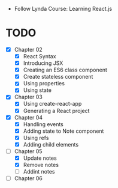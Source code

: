 - Follow Lynda Course: Learning React.js

# TODO
- [x] Chapter 02
  + [x] React Syntax
  + [x] Introducing JSX
  + [x] Creating an ES6 class component
  + [x] Create stateless component
  + [x] Using properties
  + [x] Using state
- [x] Chapter 03
  + [x] Using create-react-app
  + [x] Generating a React project
- [x] Chapter 04
  + [x] Handling events
  + [x] Adding state to Note component
  + [x] Using refs
  + [x] Adding child elements
- [ ] Chapter 05
  + [x] Update notes
  + [x] Remove notes
  + [ ] Addint notes
- [ ] Chapter 06